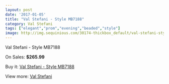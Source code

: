 ```yaml
---
layout: post
date: '2017-01-05'
title: "Val Stefani - Style MB7188"
category: Val Stefani
tags: ["elegant","prom","evening","beaded","style"]
image: http://img.sequinious.com/30174-thickbox_default/val-stefani-style-mb7188.jpg
---
```

Val Stefani - Style MB7188

On Sales: **$265.99**
<a href="https://www.sequinious.com/val-stefani/7887-val-stefani-style-mb7188.html"><amp-img layout="responsive" width="600" height="600" src="//img.sequinious.com/30174-thickbox_default/val-stefani-style-mb7188.jpg" alt="Val Stefani - Style MB7188 0" /></a>

Buy it: [Val Stefani - Style MB7188](https://www.sequinious.com/val-stefani/7887-val-stefani-style-mb7188.html "Val Stefani - Style MB7188")

View more: [Val Stefani](https://www.sequinious.com/69-Val-Stefani "Val Stefani")